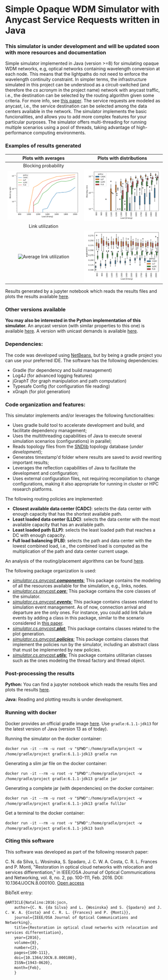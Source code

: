# Simple Opaque WDM Simulator with Anycast Service Requests written in Java

### This simulator is under development and will be updated soon with more resources and documentation

Simple simulator implemented in Java (version >=8) for simulating opaque WDM networks, e.g, optical networks containing wavelength conversion at each node.
This means that the lightpaths do not need to enforce the wavelength continuity constraint.
In simpler terms, the infrastructure simulated in this project can be understood as a circuit-switched (and therefore the *cs* acronym in the project name) network with anycast traffic, i.e., the destination can be selected by the routing algorithm given some criteria.
For more info, see [this paper](https://ieeexplore.ieee.org/abstract/document/767791).
The service requests are modeled as anycast, i.e., the service destination can be selected among the data centers available in the network.
The simulator implements the basic funcionalities, and allows you to add more complex features for your particular purposes.
The simulator offers multi-threading for running multiple scenarios using a pool of threads, taking advantage of high-performance computing environments.

### Examples of results generated

| Plots with averages | Plots with distributions |
| :---: | :---: |
| Blocking probability |
| ![Average blocking probability](resources/notebooks/images/blocking_ratio.svg) | ![Distribution of the blocking probability](resources/notebooks/images/box_blocking_ratio.svg) |
| Link utilization |
| ![Average link utilization](resources/notebooks/images/avgLinkUtil_ratio.svg) | ![Distribution of the link utilization](resources/notebooks/images/box_avgLinkUtil.svg) |

Results generated by a jupyter notebook which reads the results files and plots the results available [here](./resources/notebooks/python-generate-plots.ipynb).

### Other versions available

**You may also be interested in the Python implementation of this simulator.** An anycast version (with similar properties to this one) is available [here](https://github.com/carlosnatalino/python-simple-anycast-wdm-simulator). A version with unicast demands is available [here](https://github.com/carlosnatalino/python-simple-opaque-wdm-simulator). 

### Dependencies:

The code was developed using [NetBeans](https://netbeans.org/), but by being a gradle project you can use your preferred IDE. The software has the following dependencies:

- Gradle (for dependency and build management)
- Log4J (for advanced logging features)
- jGraphT (for graph manipulation and path computation)
- Typesafe Config (for configuration file reading)
- xGraph (for plot generation)

### Code organization and features:

This simulator implements and/or leverages the following functionalities:
- Uses gradle build tool to accelerate development and build, and facilitate dependency management;
- Uses the multithreading capabilities of Java to execute several simulation scenarios (configurations) in parallel;
- Reads topology files from the [SNDlib](http://sndlib.zib.de/) topology database (*under development*);
- Generates timestamp'd folder where results are saved to avoid rewriting important results;
- Leverages the reflection capabilities of Java to facilitate the development and configuration;
- Uses external configuration files, not requiring recompilation to change configurations, making it also appropriate for running in cluster or HPC research platforms.

The following routing policies are implemented:
- **Closest available data center (CADC)**: selects the data center with enough capacity that has the shortest available path.
- **Least loaded data center (LLDC)**: selects the data center with the most available capacity that has an available path.
- **Least loaded path (LLP)**: selects the least loaded path that reaches a DC with enough capacity.
- **Full load balancing (FLB)**: selects the path and data center with the lowest combined load, i.e., the combined load is computed as the multiplication of the path and data center current usage.

An analysis of the routing/placement algorithms can be found [here](https://ieeexplore.ieee.org/abstract/document/6294216).

The following package organization is used:
- [*simulator.cs.anycast.**components**:*](./src/main/java/simulator/cs/anycast/components) This package contains the modeling of all the resources available for the simulation, e.g., links, nodes.
- [*simulator.cs.anycast.**core**:*](./src/main/java/simulator/cs/anycast/core) This package contains the core classes of the simulator.
- [*simulator.cs.anycast.**events**:*](./src/main/java/simulator/cs/anycast/events) This package contains classes related to simulation event management. As of now, connection arrival and departure are the only ones. For instance, you could add link failure events by adding a class in this package, similar to the scenario considered in [this paper](#Citing-this-software).
- [*simulator.cs.anycast.**plot**:*](./src/main/java/simulator/cs/anycast/plot) This package contains classes related to the plot generation.
- [*simulator.cs.anycast.**policies**:*](./src/main/java/simulator/cs/anycast/policies) This package contains classes that implement the policies run by the simulator, including an abstract class that must be implemented by new policies.
- [*simulator.cs.anycast.**utils**:*](./src/main/java/simulator/cs/anycast/utils) This package contains utilitarian classes such as the ones modeling the thread factory and thread object.

### Post-processing the results

**Python:** You can find a jupyter notebook which reads the results files and plots the results [here](./resources/notebooks/python-generate-plots.ipynb).

**Java:** Reading and plotting results is under development.

### Running with docker

Docker provides an official gradle image [here](https://hub.docker.com/_/gradle). Use `gradle:6.1.1-jdk13` for the latest version of Java (version 13 as of today).

Running the simulator on the docker container:

`docker run -it --rm -u root -v "$PWD":/home/gradle/project -w /home/gradle/project gradle:6.1.1-jdk13 gradle run`

Generating a slim jar file on the docker container:

`docker run -it --rm -u root -v "$PWD":/home/gradle/project -w /home/gradle/project gradle:6.1.1-jdk13 gradle jar`

Generating a complete jar (with dependencies) on the docker container:

`docker run -it --rm -u root -v "$PWD":/home/gradle/project -w /home/gradle/project gradle:6.1.1-jdk13 gradle fullJar`

Get a terminal to the docker container:

`docker run -it --rm -u root -v "$PWD":/home/gradle/project -w /home/gradle/project gradle:6.1.1-jdk13 bash`

### Citing this software

This software was developed as part of the following research paper:

C. N. da Silva, L. Wosinska, S. Spadaro, J. C. W. A. Costa, C. R. L. Frances and P. Monti, "Restoration in optical cloud networks with relocation and services differentiation," in IEEE/OSA Journal of Optical Communications and Networking, vol. 8, no. 2, pp. 100-111, Feb. 2016. DOI: 10.1364/JOCN.8.000100. [Open access](http://www.diva-portal.org/smash/record.jsf?pid=diva2%3A925332&dswid=-6552)

BibTeX entry:

~~~~
@ARTICLE{Natalino:2016:jocn,
    author={C. N. {da Silva} and L. {Wosinska} and S. {Spadaro} and J. C. W. A. {Costa} and C. R. L. {Frances} and P. {Monti}},
    journal={IEEE/OSA Journal of Optical Communications and Networking},
    title={Restoration in optical cloud networks with relocation and services differentiation},
    year={2016},
    volume={8},
    number={2},
    pages={100-111},
    doi={10.1364/JOCN.8.000100},
    ISSN={1943-0620},
    month={Feb},
    }
~~~~


